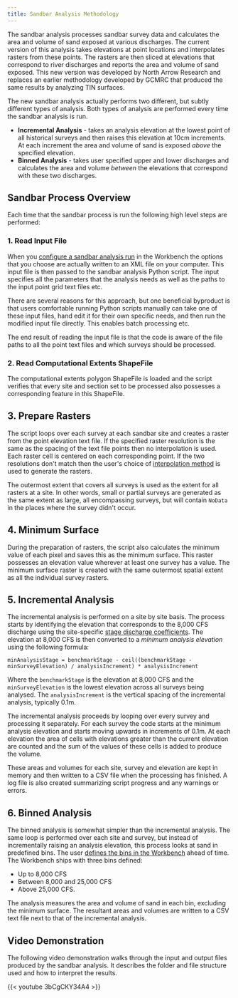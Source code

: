```yaml
---
title: Sandbar Analysis Methodology
---
```


The sandbar analysis processes sandbar survey data and calculates the area and volume of sand exposed at various discharges. The current version of this analysis takes elevations at point locations and interpolates rasters from these points. The rasters are then sliced at elevations that correspond to river discharges and reports the area and volume of sand exposed. This new version was developed by North Arrow Research and replaces an earlier methodology developed by GCMRC that produced the same results by analyzing TIN surfaces.

The new sandbar analysis actually performs two different, but subtly different types of analysis. Both types of analysis are performed every time the sandbar analysis is run.

* **Incremental Analysis** - takes an analysis elevation at the lowest point of all historical surveys and then raises this elevation at 10cm increments. At each increment the area and volume of sand is exposed *above* the specified elevation.
* **Binned Analysis** - takes user specified upper and lower discharges and calculates the area and volume *between* the elevations that correspond with these two discharges. 

## Sandbar Process Overview

Each time that the sandbar process is run the following high level steps are performed:

### 1. Read Input File

When you [configure a sandbar analysis run](/online_help/sandbar_analysis/sandbar_analysis_run) in the Workbench the options that you choose are actually written to an XML file on your computer. This input file is then passed to the sandbar analysis Python script. The input specifies all the parameters that the analysis needs as well as the paths to the input point grid text files etc.

There are several reasons for this approach, but one beneficial byproduct is that users comfortable running Python scripts manually can take one of these input files, hand edit it for their own specific needs, and then run the modified input file directly. This enables batch processing etc.

The end result of reading the input file is that the code is aware of the file paths to all the point text files and which surveys should be processed.

### 2. Read Computational Extents ShapeFile
The computational extents polygon ShapeFile is loaded and the script verifies that every site and section set to be processed also possesses a corresponding feature in this ShapeFile.

## 3. Prepare Rasters

The script loops over each survey at each sandbar site and creates a raster from the point elevation text file. If the specified raster resolution is the same as the spacing of the text file points then no interpolation is used. Each raster cell is centered on each corresponding point. If the two resolutions don't match then the user's choice of [interpolation method](/technical_reference/interpolation_methods) is used to generate the rasters.

The outermost extent that covers all surveys is used as the extent for all rasters at a site. In other words, small or partial surveys are generated as the same extent as large, all encompassing surveys, but will contain `NoData` in the places where the survey didn't occur.

## 4. Minimum Surface

During the preparation of rasters, the script also calculates the minimum value of each pixel and saves this as the minimum surface. This raster possesses an elevation value wherever at least one survey has a value. The minimum surface raster is created with the same outermost spatial extent as all the individual survey rasters.

## 5. Incremental Analysis

The incremental analysis is performed on a site by site basis. The process starts by identifying the elevation that corresponds to the 8,000 CFS discharge using the site-specific [stage discharge coefficients](/online_help/sandbars/sd_sample). The elevation at 8,000 CFS is then converted to a *minimum analysis elevation* using the following formula:

```
minAnalysisStage = benchmarkStage - ceil((benchmarkStage - minSurveyElevation) / analysisIncrement) * analysisIncrement
```

Where the `benchmarkStage` is the elevation at 8,000 CFS and the `minSurveyElevation` is the lowest elevation across all surveys being analysed. The `analysisIncrement` is the vertical spacing of the incremental analysis, typically 0.1m.

The incremental analysis proceeds by looping over every survey and processing it separately. For each survey the code starts at the minimum analysis elevation and starts moving upwards in increments of 0.1m. At each elevation the area of cells with elevations greater than the current elevation are counted and the sum of the values of these cells is added to produce the volume.

These areas and volumes for each site, survey and elevation are kept in memory and then written to a CSV file when the processing has finished. A log file is also created summarizing script progress and any warnings or errors.

## 6. Binned Analysis

The binned analysis is somewhat simpler than the incremental analysis. The same loop is performed over each site and survey, but instead of incrementally raising an analysis elevation, this process looks at sand in predefined bins. The user [defines the bins in the Workbench](/online_help/views/Managing-Reference-Information) ahead of time. The Workbench ships with three bins defined:

* Up to 8,000 CFS
* Between 8,000 and 25,000 CFS
* Above 25,000 CFS.

The analysis measures the area and volume of sand in each bin, excluding the minimum surface. The resultant areas and volumes are written to a CSV text file next to that of the incremental analysis. 

## Video Demonstration

The following video demonstration walks through the input and output files produced by the sandbar analysis. It describes the folder and file structure used and how to interpret the results.

{{< youtube 3bCgCKY34A4 >}}